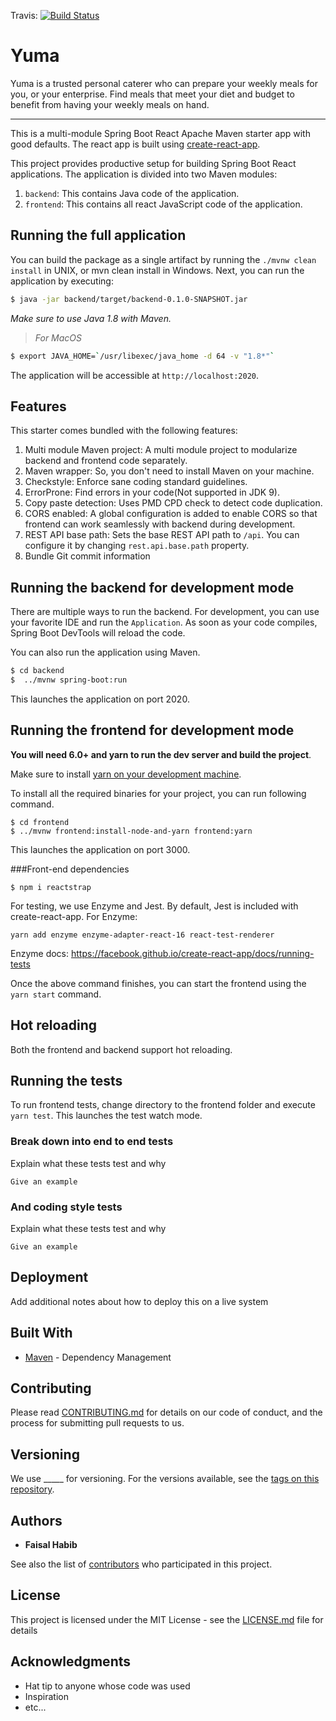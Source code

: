 Travis: [![Build Status](https://travis-ci.com/faisalhabibgit/Yuma.svg?token=Mv3RFmyPQwmuAjmUYuib&branch=master)](https://travis-ci.com/faisalhabibgit/Yuma)

# Yuma

Yuma is a trusted personal caterer who can prepare your weekly meals for you, or your enterprise. Find meals that meet your diet and budget to benefit from having your weekly meals on hand.

-----

This is a multi-module Spring Boot React Apache Maven starter app with good defaults. The react app is built using [create-react-app](https://github.com/facebookincubator/create-react-app).

This project provides productive setup for building Spring Boot React applications. The application is divided into two Maven modules:

1. `backend`: This contains Java code of the application.
2. `frontend`: This contains all react JavaScript code of the application.

## Running the full application

You can build the package as a single artifact by running the `./mvnw clean install` in UNIX, or mvn clean install in Windows.
Next, you can run the application by executing:

```bash
$ java -jar backend/target/backend-0.1.0-SNAPSHOT.jar
```

*Make sure to use Java 1.8 with Maven.*

>*For MacOS*
```bash
$ export JAVA_HOME=`/usr/libexec/java_home -d 64 -v "1.8*"`
```

The application will be accessible at `http://localhost:2020`.

## Features

This starter comes bundled with the following features:

1. Multi module Maven project: A multi module project to modularize backend and frontend code separately.
2. Maven wrapper: So, you don't need to install Maven on your machine.
3. Checkstyle: Enforce sane coding standard guidelines.
4. ErrorProne: Find errors in your code(Not supported in JDK 9).
5. Copy paste detection: Uses PMD CPD check to detect code duplication.
6. CORS enabled: A global configuration is added to enable CORS so that frontend can work seamlessly with backend during development.
7. REST API base path: Sets the base REST API path to `/api`. You can configure it by changing `rest.api.base.path` property.
8. Bundle Git commit information

## Running the backend for development mode

There are multiple ways to run the backend. For development, you can use your favorite IDE and run the
`Application`. As soon as your code compiles, Spring Boot DevTools will reload the code.

You can also run the application using Maven.

```bash
$ cd backend
$  ../mvnw spring-boot:run
```
This launches the application on port 2020.

## Running the frontend for development mode

**You will need 6.0+ and yarn to run the dev server and build the project**.

Make sure to install [yarn on your development machine](https://yarnpkg.com/en/docs/install).

To install all the required binaries for your project, you can run following command.

```
$ cd frontend
$ ../mvnw frontend:install-node-and-yarn frontend:yarn
```
This launches the application on port 3000.

###Front-end dependencies
```
$ npm i reactstrap
````
For testing, we use Enzyme and Jest. By default, Jest is included with create-react-app. For Enzyme:

`yarn add enzyme enzyme-adapter-react-16 react-test-renderer`

Enzyme docs: https://facebook.github.io/create-react-app/docs/running-tests


Once the above command finishes, you can start the frontend using the `yarn start` command.

## Hot reloading

Both the frontend and backend support hot reloading.

## Running the tests

To run frontend tests, change directory to the frontend folder and execute `yarn test`. This launches the test watch mode.

### Break down into end to end tests

Explain what these tests test and why

```
Give an example
```

### And coding style tests

Explain what these tests test and why

```
Give an example
```

## Deployment

Add additional notes about how to deploy this on a live system

## Built With

* [Maven](https://maven.apache.org/) - Dependency Management

## Contributing

Please read [CONTRIBUTING.md](https://gist.github.com/PurpleBooth/b24679402957c63ec426) for details on our code of conduct, and the process for submitting pull requests to us.

## Versioning

We use _____ for versioning. For the versions available, see the [tags on this repository](https://github.com/your/project/tags). 

## Authors

* **Faisal Habib** 

See also the list of [contributors](https://github.com/your/project/contributors) who participated in this project.

## License

This project is licensed under the MIT License - see the [LICENSE.md](LICENSE.md) file for details

## Acknowledgments

* Hat tip to anyone whose code was used
* Inspiration
* etc...
